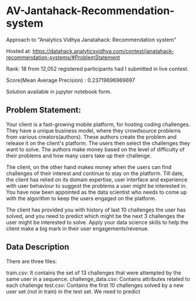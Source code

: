 # AV-Jantahack-Recommendation-system

Approach to "Analytics Vidhya Janatahack: Recommendation system"

Hosted at: https://datahack.analyticsvidhya.com/contest/janatahack-recommendation-systems/#ProblemStatement

Rank: 18 from 12,052 registered participants had I submitted in live contest.

Score(Mean Average Precision) : 0.23719696969697 

Solution available in jupyter notebook form.

## Problem Statement:

Your client is a fast-growing mobile platform, for hosting coding challenges. They have a unique business model, where they crowdsource problems from various creators(authors). These authors create the problem and release it on the client's platform. The users then select the challenges they want to solve. The authors make money based on the level of difficulty of their problems and how many users take up their challenge.

The client, on the other hand makes money when the users can find challenges of their interest and continue to stay on the platform. Till date, the client has relied on its domain expertise, user interface and experience with user behaviour to suggest the problems a user might be interested in. You have now been appointed as the data scientist who needs to come up with the algorithm to keep the users engaged on the platform.

The client has provided you with history of last 10 challenges the user has solved, and you need to predict which might be the next 3 challenges the user might be interested to solve. Apply your data science skills to help the client make a big mark in their user engagements/revenue.

## Data Description

There are three files:

train.csv: It contains the set of 13 challenges that were attempted by the same user in a sequence.
challenge_data.csv: Contains attributes related to each challenge
test.csv: Contains the first 10 challenges solved by a new user set (not in train) in the test set. We need to predict 
